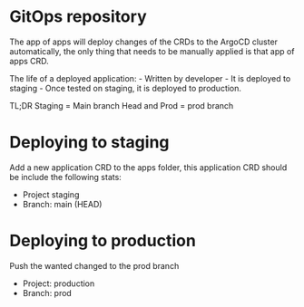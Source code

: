 # GitOps repository

The app of apps will deploy changes of the CRDs to the ArgoCD cluster automatically, the only thing that needs to be manually applied is that app of apps CRD.

The life of a deployed application:
    - Written by developer
    - It is deployed to staging
    - Once tested on staging, it is deployed to production.

TL;DR Staging = Main branch Head and Prod = prod branch

# Deploying to staging

Add a new application CRD to the apps folder, this application CRD should be include the following stats:

- Project staging
- Branch: main (HEAD)

# Deploying to production

Push the wanted changed to the prod branch

- Project: production
- Branch: prod
